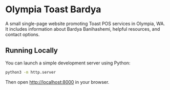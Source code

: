 # Olympia Toast Bardya

A small single-page website promoting Toast POS services in Olympia, WA. It includes information about Bardya Banihashemi, helpful resources, and contact options.

## Running Locally

You can launch a simple development server using Python:

```bash
python3 -m http.server
```

Then open [http://localhost:8000](http://localhost:8000) in your browser.

